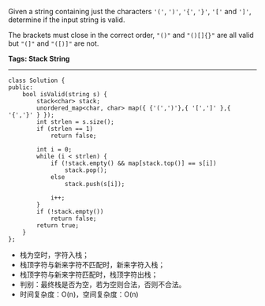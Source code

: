 Given a string containing just the characters `'('`, `')'`, `'{'`, `'}'`, `'['` and `']'`, determine if the input string is valid.

The brackets must close in the correct order, `"()"` and `"()[]{}"` are all valid but `"(]"` and `"([)]"` are not.

**Tags: Stack String**


----------
	class Solution {
	public:
		bool isValid(string s) {
			stack<char> stack;
			unordered_map<char, char> map({ {'(',')'},{ '[',']' },{ '{','}' } });
			int strlen = s.size();
			if (strlen == 1)
				return false;

			int i = 0;
			while (i < strlen) {
				if (!stack.empty() && map[stack.top()] == s[i])
					stack.pop();
				else
					stack.push(s[i]);

				i++;
			}
			if (!stack.empty())
				return false;
			return true;
		}
	};

* 栈为空时，字符入栈；
* 栈顶字符与新来字符不匹配时，新来字符入栈；
* 栈顶字符与新来字符匹配时，栈顶字符出栈；
* 判别：最终栈是否为空，若为空则合法，否则不合法。
* 时间复杂度：O(n)，空间复杂度：O(n)
